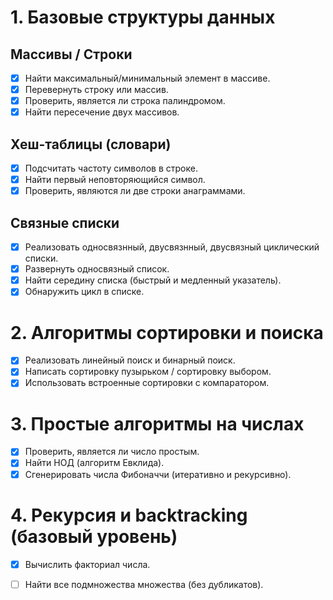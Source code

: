 # 1. Базовые структуры данных

## Массивы / Строки
- [x] Найти максимальный/минимальный элемент в массиве.
- [x] Перевернуть строку или массив.
- [x] Проверить, является ли строка палиндромом.
- [x] Найти пересечение двух массивов.

## Хеш-таблицы (словари)
- [x] Подсчитать частоту символов в строке.
- [x] Найти первый неповторяющийся символ.
- [x] Проверить, являются ли две строки анаграммами.

## Связные списки
- [x] Реализовать односвязнный, двусвязнный, двусвязный циклический списки.
- [x] Развернуть односвязный список.
- [x] Найти середину списка (быстрый и медленный указатель).
- [x] Обнаружить цикл в списке.

# 2. Алгоритмы сортировки и поиска
- [x] Реализовать линейный поиск и бинарный поиск.
- [x] Написать сортировку пузырьком / сортировку выбором.
- [x] Использовать встроенные сортировки с компаратором.

# 3. Простые алгоритмы на числах
- [x] Проверить, является ли число простым.
- [x] Найти НОД (алгоритм Евклида).
- [x] Сгенерировать числа Фибоначчи (итеративно и рекурсивно).

# 4. Рекурсия и backtracking (базовый уровень)
- [x] Вычислить факториал числа.
- [ ] Найти все подмножества множества (без дубликатов).
       

